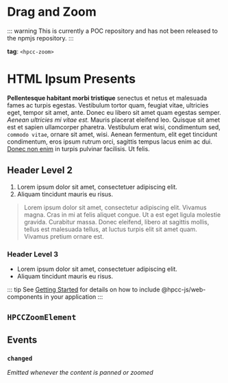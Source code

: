 # Drag and Zoom

::: warning
This is currently a POC repository and has not been released to the npmjs repository.
:::

**tag**: `<hpcc-zoom>`

<ClientOnly>
  <hpcc-preview style="width:100%;height:600px">
    <hpcc-zoom x="10" y="10" scale="0.63" style="width:100%;height:600px">
      <h1>HTML Ipsum Presents</h1>
      <p><strong>Pellentesque habitant morbi tristique</strong> senectus et netus et malesuada fames ac turpis egestas. Vestibulum tortor quam, feugiat vitae, ultricies eget, tempor sit amet, ante. Donec eu libero sit amet quam egestas semper. <em>Aenean ultricies mi vitae est.</em> Mauris placerat eleifend leo. Quisque sit amet est et sapien ullamcorper pharetra. Vestibulum erat wisi, condimentum sed, <code>commodo vitae</code>, ornare sit amet, wisi. Aenean fermentum, elit eget tincidunt condimentum, eros ipsum rutrum orci, sagittis tempus lacus enim ac dui. <a href="#">Donec non enim</a> in turpis pulvinar facilisis. Ut felis.</p>
      <h2>Header Level 2</h2>
      <ol>
      <li>Lorem ipsum dolor sit amet, consectetuer adipiscing elit.</li>
      <li>Aliquam tincidunt mauris eu risus.</li>
      </ol>
      <blockquote><p>Lorem ipsum dolor sit amet, consectetur adipiscing elit. Vivamus magna. Cras in mi at felis aliquet congue. Ut a est eget ligula molestie gravida. Curabitur massa. Donec eleifend, libero at sagittis mollis, tellus est malesuada tellus, at luctus turpis elit sit amet quam. Vivamus pretium ornare est.</p></blockquote>
      <h3>Header Level 3</h3>
      <ul>
        <li>Lorem ipsum dolor sit amet, consectetuer adipiscing elit.</li>
        <li>Aliquam tincidunt mauris eu risus.</li>
      </ul>
    </hpcc-zoom>
  </hpcc-preview>
</ClientOnly>

::: tip
See [Getting Started](../../README) for details on how to include @hpcc-js/web-components in your application
:::

## `HPCCZoomElement`

## Events

### `changed`

_Emitted whenever the content is panned or zoomed_
